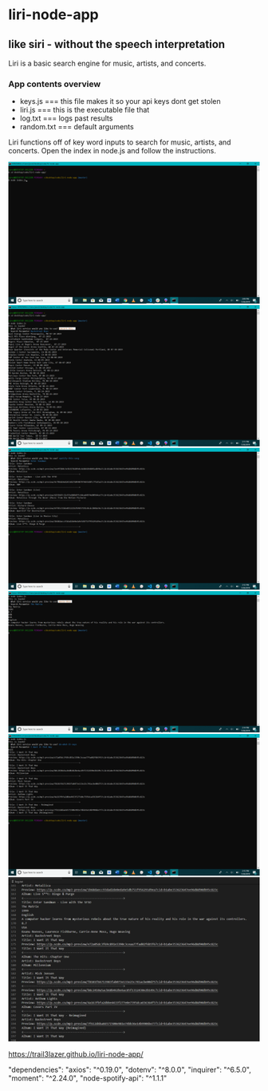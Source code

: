 # liri-node-app
## like siri - without the speech interpretation

Liri is a basic search engine for music, artists, and concerts.

### App contents overview
- keys.js	=== this file makes it so your api keys dont get stolen
- liri.js	=== this is the executable file that
- log.txt	=== logs past results
- random.txt === default arguments

Liri functions off of key word inputs to search for music, artists, and concerts.
Open the index in node.js and follow the instructions.

![Node Call](assets\images\Node-Call.png)
![Consert This](assets/images/concert-this.png)
![Search Song](assets\images\spotify-this-song.png)
![Search Movie](assets\images\Movie-this.png)
![Use random.txt](assets\images\do-what-it-says.png)
![Search log](assets\images\log.png)


https://trail3lazer.github.io/liri-node-app/

  "dependencies": 
    "axios": "^0.19.0",
    "dotenv": "^8.0.0",
    "inquirer": "^6.5.0",
    "moment": "^2.24.0",
    "node-spotify-api": "^1.1.1"
